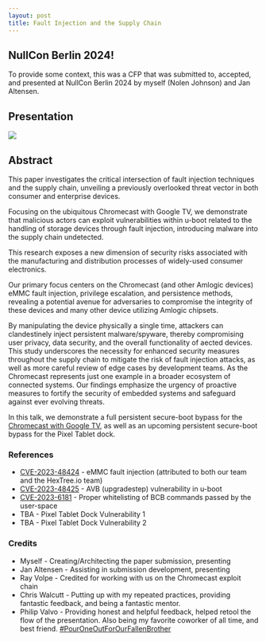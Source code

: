 ```yaml
---
layout: post
title: Fault Injection and the Supply Chain
---
```


## NullCon Berlin 2024!

To provide some context, this was a CFP that was submitted to, accepted, and presented at NullCon Berlin 2024 by myself (Nolen Johnson) and Jan Altensen.

## Presentation

[![](https://markdown-videos-api.jorgenkh.no/youtube/RrJQ0KE7klc)](https://youtu.be/RrJQ0KE7klc)

## Abstract

This paper investigates the critical intersection of fault injection techniques and the supply chain, unveiling a previously overlooked threat vector in both consumer and enterprise devices.

Focusing on the ubiquitous Chromecast with Google TV, we demonstrate that malicious actors can exploit vulnerabilities within u-boot related to the handling of storage devices through fault injection, introducing malware into the supply chain undetected.

This research exposes a new dimension of security risks associated with the manufacturing and distribution processes of widely-used consumer electronics.

Our primary focus centers on the Chromecast (and other Amlogic devices) eMMC fault injection, privilege escalation, and persistence methods, revealing a potential avenue for adversaries to compromise the integrity of these devices and many other device utilizing Amlogic chipsets.

By manipulating the device physically a single time, attackers can clandestinely inject persistent malware/spyware, thereby compromising user privacy, data security, and the overall functionality of aected devices. This study underscores the necessity for enhanced security measures throughout the supply chain to mitigate the risk of fault injection attacks, as well as more careful review of edge cases by development teams. As the Chromecast represents just one example in a broader ecosystem of connected systems. Our findings emphasize the urgency of proactive measures to fortify the security of embedded systems and safeguard against ever evolving threats.

In this talk, we demonstrate a full persistent secure-boot bypass for the [Chromecast with Google TV](https://oddsolutions.github.io/Chromecast-with-Google-TV-1080P-Secure-Boot-Bypass/), as well as an upcoming persistent secure-boot bypass for the Pixel Tablet dock.

### References
* [CVE-2023-48424](https://source.android.com/docs/security/bulletin/chromecast/2023-12-01#amlogic) - eMMC fault injection (attributed to both our team and the HexTree.io team)
* [CVE-2023-48425](https://source.android.com/docs/security/bulletin/chromecast/2023-12-01#amlogic) - AVB (upgradestep) vulnerability in u-boot
* [CVE-2023-6181](https://source.android.com/docs/security/bulletin/chromecast/2023-12-01#amlogic) - Proper whitelisting of BCB commands passed by the user-space
* TBA - Pixel Tablet Dock Vulnerability 1
* TBA - Pixel Tablet Dock Vulnerability 2

### Credits
* Myself - Creating/Architecting the paper submission, presenting
* Jan Altensen - Assisting in submission development, presenting
* Ray Volpe - Credited for working with us on the Chromecast exploit chain
* Chris Walcutt - Putting up with my repeated practices, providing fantastic feedback, and being a fantastic mentor.
* Philip Valvo - Providing honest and helpful feedback, helped retool the flow of the presentation. Also being my favorite coworker of all time, and best friend. [#PourOneOutForOurFallenBrother](https://www.youtube.com/watch?v=F8MlRGvri-c)
